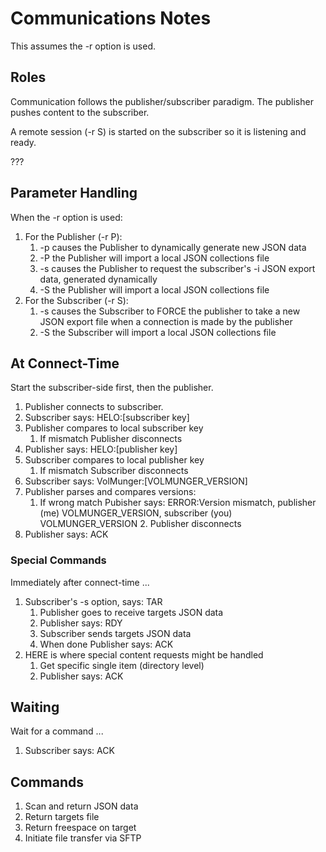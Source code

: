 # Communications Notes
This assumes the -r option is used.

## Roles
Communication follows the publisher/subscriber paradigm. The
publisher pushes content to the subscriber.

A remote session (-r S) is started on the subscriber so it
is listening and ready.

???

## Parameter Handling
When the -r option is used:

 1. For the Publisher (-r P):
    1. -p causes the Publisher to dynamically generate new JSON data
    2. -P the Publisher will import a local JSON collections file
    3. -s causes the Publisher to request the subscriber's -i JSON export
    data, generated dynamically
    4. -S the Publisher will import a local JSON collections file
 2. For the Subscriber (-r S):
    1. -s causes the Subscriber to FORCE the publisher to take a new
    JSON export file when a connection is made by the publisher
    2. -S the Subscriber will import a local JSON collections file

## At Connect-Time
Start the subscriber-side first, then the publisher.

 1. Publisher connects to subscriber.
 2. Subscriber says: HELO:[subscriber key]
 3. Publisher compares to local subscriber key
    1. If mismatch Publisher disconnects
 4. Publisher says: HELO:[publisher key]
 5. Subscriber compares to local publisher key
    1. If mismatch Subscriber disconnects
 5. Subscriber says: VolMunger:[VOLMUNGER_VERSION]
 6. Publisher parses and compares versions:
    1. If wrong match Pubisher says: ERROR:Version mismatch, publisher (me) VOLMUNGER_VERSION, subscriber (you) VOLMUNGER_VERSION
       2. Publisher disconnects
 7. Publisher says: ACK
 
 ### Special Commands
 Immediately after connect-time ...
 
 1. Subscriber's -s option, says: TAR
    1. Publisher goes to receive targets JSON data
    2. Publisher says: RDY
    3. Subscriber sends targets JSON data
    4. When done Publisher says: ACK
 2. HERE is where special content requests might be handled
    1. Get specific single item (directory level)
    2. Publisher says: ACK
 
 ## Waiting
 Wait for a command ...
 
 1. Subscriber says: ACK 

## Commands

 1. Scan and return JSON data
 2. Return targets file
 3. Return freespace on target
 4. Initiate file transfer via SFTP

